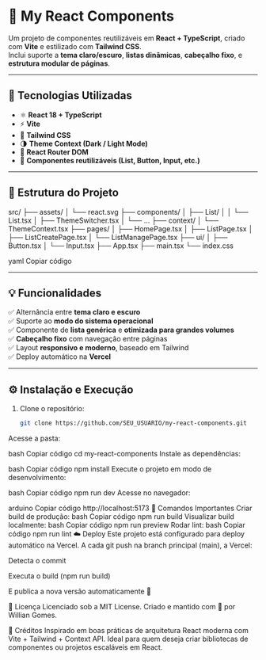 # 🧩 My React Components

Um projeto de componentes reutilizáveis em **React + TypeScript**, criado com **Vite** e estilizado com **Tailwind CSS**.  
Inclui suporte a **tema claro/escuro**, **listas dinâmicas**, **cabeçalho fixo**, e **estrutura modular de páginas**.

---

## 🚀 Tecnologias Utilizadas

- ⚛️ **React 18 + TypeScript**
- ⚡ **Vite**
- 🎨 **Tailwind CSS**
- 🌗 **Theme Context (Dark / Light Mode)**
- 🧭 **React Router DOM**
- 🧱 **Componentes reutilizáveis (List, Button, Input, etc.)**

---

## 📂 Estrutura do Projeto

src/
├── assets/
│ └── react.svg
├── components/
│ ├── List/
│ │ └── List.tsx
│ ├── ThemeSwitcher.tsx
│ └── ...
├── context/
│ └── ThemeContext.tsx
├── pages/
│ ├── HomePage.tsx
│ ├── ListPage.tsx
│ ├── ListCreatePage.tsx
│ └── ListManagePage.tsx
├── ui/
│ ├── Button.tsx
│ └── Input.tsx
├── App.tsx
├── main.tsx
└── index.css

yaml
Copiar código

---

## 💡 Funcionalidades

✅ Alternância entre **tema claro e escuro**  
✅ Suporte ao **modo do sistema operacional**  
✅ Componente de **lista genérica** e **otimizada para grandes volumes**  
✅ **Cabeçalho fixo** com navegação entre páginas  
✅ Layout **responsivo e moderno**, baseado em Tailwind  
✅ Deploy automático na **Vercel**

---

## ⚙️ Instalação e Execução

1. Clone o repositório:
   ```bash
   git clone https://github.com/SEU_USUARIO/my-react-components.git
Acesse a pasta:

bash
Copiar código
cd my-react-components
Instale as dependências:

bash
Copiar código
npm install
Execute o projeto em modo de desenvolvimento:

bash
Copiar código
npm run dev
Acesse no navegador:

arduino
Copiar código
http://localhost:5173
🧱 Comandos Importantes
Criar build de produção:
bash
Copiar código
npm run build
Visualizar build localmente:
bash
Copiar código
npm run preview
Rodar lint:
bash
Copiar código
npm run lint
☁️ Deploy
Este projeto está configurado para deploy automático na Vercel.
A cada git push na branch principal (main), a Vercel:

Detecta o commit

Executa o build (npm run build)

E publica a nova versão automaticamente 🚀

🧾 Licença
Licenciado sob a MIT License.
Criado e mantido com 💙 por Willian Gomes.

🌟 Créditos
Inspirado em boas práticas de arquitetura React moderna com Vite + Tailwind + Context API.
Ideal para quem deseja criar bibliotecas de componentes ou projetos escaláveis em React.